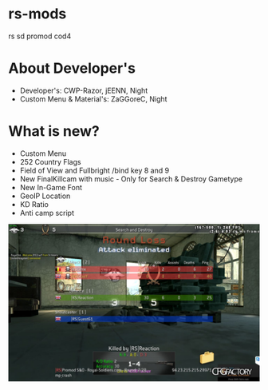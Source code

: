 # rs-mods
rs sd promod cod4

# About Developer's
* Developer's: CWP-Razor, jEENN, Night
* Custom Menu & Material's: ZaGGoreC, Night

# What is new?
* Custom Menu
* 252 Country Flags
* Field of View and Fullbright /bind key 8 and 9
* New FinalKillcam with music - Only for Search & Destroy Gametype
* New In-Game Font
* GeoIP Location
* KD Ratio
* Anti camp script


![screenshot](uPcY8ow.jpg)
